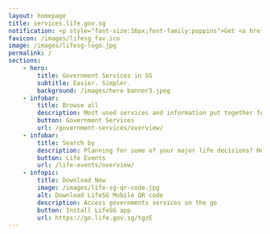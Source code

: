 ```yaml
---
layout: homepage
title: services.life.gov.sg
notification: <p style="font-size:16px;font-family:poppins">Get <a href="https://go.life.gov.sg/tgzE" target="_blank">LifeSG app</a> on your mobile to access services on the go!<a href="/feedback/"></p>
favicon: /images/lifesg_fav.ico
image: /images/lifesg-logo.jpg
permalink: /
sections:
    - hero:
        title: Government Services in SG
        subtitle: Easier. Simpler.
        background: /images/hero banner3.jpeg
    - infobar:
        title: Browse all
        description: Most used services and information put together for you.
        button: Government Services
        url: /government-services/overview/
    - infobar:
        title: Search by
        description: Planning for some of your major life decisions? Here are some recommendations for you.
        button: Life Events
        url: /life-events/overview/
    - infopic:
        title: Download Now
        image: /images/life-sg-qr-code.jpg
        alt: Download LifeSG Mobile QR code
        description: Access governments services on the go
        button: Install LifeSG app 
        url: https://go.life.gov.sg/tgzE
---
```

